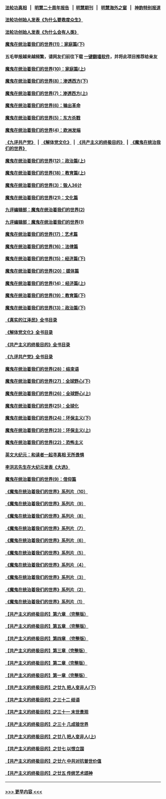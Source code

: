 #### [法轮功真相](https://github.com/gfw-breaker/truth/blob/master/README.md?t=0) &nbsp;&nbsp;|&nbsp;&nbsp; [明慧二十周年报告](https://github.com/gfw-breaker/mh-reports/blob/master/README.md?t=0) &nbsp;&nbsp;|&nbsp;&nbsp;[明慧期刊](https://github.com/gfw-breaker/mh-qikan) &nbsp;&nbsp;|&nbsp;&nbsp; [明慧海外之窗](https://github.com/gfw-breaker/mh-news/blob/master/README.md?t=0) &nbsp;&nbsp;|&nbsp;&nbsp; [神韵特别报道](https://github.com/gfw-breaker/mh-news/blob/master/shenyun.md?t=0)
#### [法轮功创始人发表《为什么要救度众生》](../pages/nsc422/n13975246.md?t=05230343) 
#### [法轮功创始人发表《为什么会有人类》](../pages/nsc422/n13912117.md?t=05230343) 
#### [魔鬼在统治着我们的世界(11)：家庭篇(下)](../pages/nsc422/n10440961.md?t=05230343) 
#### 五毛举报越来越频繁，请网友们前往下载 [一键翻墙软件](https://github.com/gfw-breaker/ssr-accounts)，并将此项目推荐给亲友
#### [魔鬼在统治着我们的世界(10)：家庭篇(上)](../pages/nsc422/n10435448.md?t=05230343) 
#### [魔鬼在统治着我们的世界(8)：渗透西方(下)](../pages/nsc422/n10429603.md?t=05230343) 
#### [魔鬼在统治着我们的世界(7)：渗透西方(上)](../pages/nsc422/n10426013.md?t=05230343) 
#### [魔鬼在统治着我们的世界(6)：输出革命](../pages/nsc422/n10421536.md?t=05230343) 
#### [魔鬼在统治着我们的世界(5)：东方杀戮](../pages/nsc422/n10417707.md?t=05230343) 
#### [魔鬼在统治着我们的世界(4)：欧洲发端](../pages/nsc422/n10414890.md?t=05230343) 
#### [《九评共产党》](https://github.com/begood0513/9ping.md/blob/master/README.md) &nbsp;|&nbsp; [《解体党文化》](../../../../jtdwh.md/blob/master/README.md)  &nbsp;|&nbsp; [《共产主义的终极目的》](../../../../gczydzjmd.md/blob/master/README.md) &nbsp;|&nbsp; [《魔鬼在统治我们的世界》](../../../../mgztzwmdsj.md/blob/master/README.md) 
#### [魔鬼在统治着我们的世界(12)：政治篇(上)](../pages/nsc422/n10444576.md?t=05230343) 
#### [魔鬼在统治着我们的世界(18)：教育篇(上)](../pages/nsc422/n10526970.md?t=05230343) 
#### [魔鬼在统治着我们的世界(3)：毁人36计](../pages/nsc422/n10411583.md?t=05230343) 
#### [魔鬼在统治着我们的世界(21)：文化篇](../pages/nsc422/n10597706.md?t=05230343) 
#### [九评编辑部：魔鬼在统治着我们的世界(2)](../pages/nsc422/n10410036.md?t=05230343) 
#### [九评编辑部：魔鬼在统治着我们的世界(1)](../pages/nsc422/n10406825.md?t=05230343) 
#### [魔鬼在统治着我们的世界(17)：艺术篇](../pages/nsc422/n10499093.md?t=05230343) 
#### [魔鬼在统治着我们的世界(16)：法律篇](../pages/nsc422/n10485969.md?t=05230343) 
#### [魔鬼在统治着我们的世界(15)：经济篇(下)](../pages/nsc422/n10469975.md?t=05230343) 
#### [魔鬼在统治着我们的世界(20)：媒体篇](../pages/nsc422/n10586579.md?t=05230343) 
#### [魔鬼在统治着我们的世界(14)：经济篇(上)](../pages/nsc422/n10457370.md?t=05230343) 
#### [魔鬼在统治着我们的世界(19)：教育篇(下)](../pages/nsc422/n10564808.md?t=05230343) 
#### [魔鬼在统治着我们的世界(13)：政治篇(下)](../pages/nsc422/n10448270.md?t=05230343) 
#### [《真实的江泽民》全书目录](../pages/nsc422/n13721399.md?t=05230343) 
#### [《解体党文化》全书目录](../pages/nsc422/n13721157.md?t=05230343) 
#### [《共产主义的终极目的》全书目录](../pages/nsc422/n13721048.md?t=05230343) 
#### [《九评共产党》全书目录](../pages/nsc422/n13708085.md?t=05230343) 
#### [魔鬼在统治着我们的世界(28)：结束语](../pages/nsc422/n10936246.md?t=05230343) 
#### [魔鬼在统治着我们的世界(27)：全球野心(下)](../pages/nsc422/n10928319.md?t=05230343) 
#### [魔鬼在统治着我们的世界(26)：全球野心(上)](../pages/nsc422/n10900318.md?t=05230343) 
#### [魔鬼在统治着我们的世界(25)：全球化](../pages/nsc422/n10788205.md?t=05230343) 
#### [魔鬼在统治着我们的世界(24)：环保主义(下)](../pages/nsc422/n10695307.md?t=05230343) 
#### [魔鬼在统治着我们的世界(23)：环保主义(上)](../pages/nsc422/n10688613.md?t=05230343) 
#### [魔鬼在统治着我们的世界(22)：恐怖主义](../pages/nsc422/n10614727.md?t=05230343) 
#### [英文大纪元：和读者一起寻真相 无所畏惧](../pages/nsc422/n12542027.md?t=05230343) 
#### [李洪志先生在大纪元发表《大选》](../pages/nsc422/n12534746.md?t=05230343) 
#### [魔鬼在统治着我们的世界(9)：信仰篇](../pages/nsc422/n10432159.md?t=05230343) 
#### [《魔鬼在统治着我们的世界》系列片（10）](../pages/nsc422/n12292670.md?t=05230343) 
#### [《魔鬼在统治着我们的世界》系列片（9）](../pages/nsc422/n12290859.md?t=05230343) 
#### [《魔鬼在统治着我们的世界》系列片（8）](../pages/nsc422/n12287445.md?t=05230343) 
#### [《魔鬼在统治着我们的世界》系列片（7）](../pages/nsc422/n12283425.md?t=05230343) 
#### [《魔鬼在统治着我们的世界》系列片（6）](../pages/nsc422/n12282314.md?t=05230343) 
#### [《魔鬼在统治着我们的世界》系列片（5）](../pages/nsc422/n12281419.md?t=05230343) 
#### [《魔鬼在统治着我们的世界》系列片（4）](../pages/nsc422/n12274024.md?t=05230343) 
#### [《魔鬼在统治着我们的世界》系列片（3）](../pages/nsc422/n12271322.md?t=05230343) 
#### [《魔鬼在统治着我们的世界》系列片（2）](../pages/nsc422/n12269049.md?t=05230343) 
#### [《魔鬼在统治着我们的世界》系列片（1）](../pages/nsc422/n12267575.md?t=05230343) 
#### [【共产主义的终极目的】第六章 （完整版）](../pages/nsc422/n11428913.md?t=05230343) 
#### [【共产主义的终极目的】第五章 （完整版）](../pages/nsc422/n11428912.md?t=05230343) 
#### [【共产主义的终极目的】第四章 （完整版）](../pages/nsc422/n11428907.md?t=05230343) 
#### [【共产主义的终极目的】第三章（完整版）](../pages/nsc422/n11428848.md?t=05230343) 
#### [【共产主义的终极目的】第二章（完整版）](../pages/nsc422/n11428831.md?t=05230343) 
#### [【共产主义的终极目的】第一章（完整版）](../pages/nsc422/n11417651.md?t=05230343) 
#### [【共产主义的终极目的】之廿九 把人变非人(下)](../pages/nsc422/n11344140.md?t=05230343) 
#### [【共产主义的终极目的】之三十二 结语](../pages/nsc422/n11360535.md?t=05230343) 
#### [【共产主义的终极目的】之三十一 末世景观](../pages/nsc422/n11351129.md?t=05230343) 
#### [【共产主义的终极目的】之三十 几成狼世界](../pages/nsc422/n11348280.md?t=05230343) 
#### [【共产主义的终极目的】之廿八 把人变非人(上)](../pages/nsc422/n11340492.md?t=05230343) 
#### [【共产主义的终极目的】之廿七 以恨立国](../pages/nsc422/n11336944.md?t=05230343) 
#### [【共产主义的终极目的】之廿六 中共对抗普世价值](../pages/nsc422/n11324785.md?t=05230343) 
#### [【共产主义的终极目的】之廿五 传统艺术颂神](../pages/nsc422/n11296396.md?t=05230343) 

----
#### [ >>> 更早内容 <<< ](../indexes/nsc422-earlier.md)
